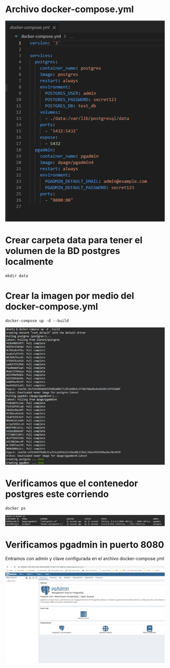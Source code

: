 # Archivo docker-compose.yml

<p align="center"><img src="../../assets/clase-4-lab-10-img1.PNG" width="600"/></p>

# Crear carpeta data para tener el volumen de la BD postgres localmente 
```
mkdir data
```

# Crear la imagen por medio del docker-compose.yml

```
docker-compose up -d --build
```

<p align="center"><img src="../../assets/clase-4-lab-10-img2.PNG" width="600"/></p>


# Verificamos que el contenedor postgres este corriendo
```
docker ps

```

<p align="center"><img src="../../assets/clase-4-lab-10-img3.PNG" width="600"/></p>

# Verificamos pgadmin in puerto 8080
Entramos con admin y clave configurada en el archivo docker-compose.yml 

<p align="center"><img src="../../assets/clase-4-lab-10-img4.PNG" width="600"/></p>

